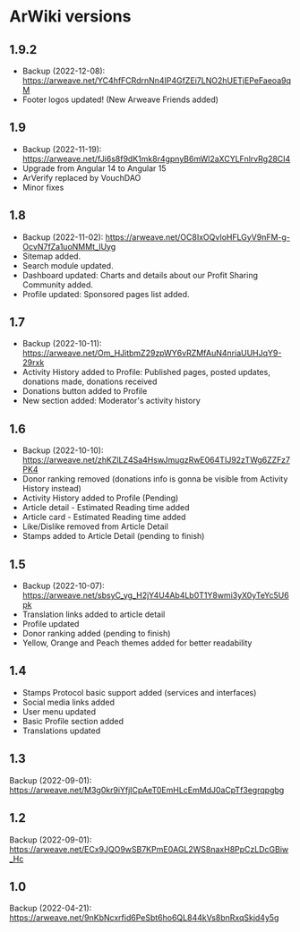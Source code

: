 # ArWiki versions

## 1.9.2
- Backup (2022-12-08): https://arweave.net/YC4hfFCRdrnNn4IP4GfZEi7LNO2hUETjEPeFaeoa9qM
- Footer logos updated! (New Arweave Friends added)

## 1.9
- Backup (2022-11-19): https://arweave.net/fJi6s8f9dK1mk8r4gpnyB6mWl2aXCYLFnlrvRg28CI4 
- Upgrade from Angular 14 to Angular 15
- ArVerify replaced by VouchDAO
- Minor fixes

## 1.8
- Backup (2022-11-02): https://arweave.net/OC8IxOQvIoHFLGyV9nFM-g-OcvN7fZa1uoNMMt_lUyg
- Sitemap added.
- Search module updated.
- Dashboard updated: Charts and details about our Profit Sharing Community added.
- Profile updated: Sponsored pages list added.

## 1.7
- Backup (2022-10-11): https://arweave.net/Om_HJitbmZ29zpWY6vRZMfAuN4nriaUUHJqY9-29rxk
- Activity History added to Profile: Published pages, posted updates, donations made, donations received
- Donations button added to Profile
- New section added: Moderator's activity history

## 1.6
- Backup (2022-10-10): https://arweave.net/zhKZlLZ4Sa4HswJmugzRwE064TIJ92zTWg6ZZFz7PK4
- Donor ranking removed (donations info is gonna be visible from Activity History instead)
- Activity History added to Profile (Pending)
- Article detail - Estimated Reading time added
- Article card - Estimated Reading time added
- Like/Dislike removed from Article Detail
- Stamps added to Article Detail (pending to finish)

## 1.5
- Backup (2022-10-07): https://arweave.net/sbsyC_yg_H2jY4U4Ab4Lb0T1Y8wmi3yX0yTeYc5U6pk
- Translation links added to article detail
- Profile updated
- Donor ranking added (pending to finish)
- Yellow, Orange and Peach themes added for better readability

## 1.4
- Stamps Protocol basic support added (services and interfaces)
- Social media links added
- User menu updated
- Basic Profile section added
- Translations updated

## 1.3
Backup (2022-09-01): https://arweave.net/M3g0kr9iYfjICpAeT0EmHLcEmMdJ0aCpTf3egrqpgbg

## 1.2
Backup (2022-09-01): https://arweave.net/ECx9JQO9wSB7KPmE0AGL2WS8naxH8PpCzLDcGBiw_Hc

## 1.0
Backup (2022-04-21): https://arweave.net/9nKbNcxrfid6PeSbt6ho6QL844kVs8bnRxqSkjd4y5g
